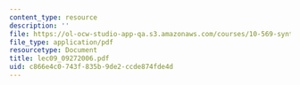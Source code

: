 ```yaml
---
content_type: resource
description: ''
file: https://ol-ocw-studio-app-qa.s3.amazonaws.com/courses/10-569-synthesis-of-polymers-fall-2006/c866e4c0743f835b9de2ccde874fde4d_lec09_09272006.pdf
file_type: application/pdf
resourcetype: Document
title: lec09_09272006.pdf
uid: c866e4c0-743f-835b-9de2-ccde874fde4d
---
```

